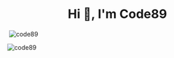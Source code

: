 <h1 align="center">Hi 👋, I'm Code89</h1>

<p>&nbsp;<img align="center" src="https://github-readme-stats.vercel.app/api?username=code89&show_icons=true" alt="code89" /></p>

<p><img align="left" src="https://github-readme-stats.vercel.app/api/top-langs/?username=code89&layout=compact" alt="code89" /></p>

